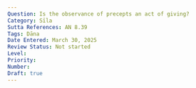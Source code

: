 ```yaml
---
Question: Is the observance of precepts an act of giving?
Category: Sīla
Sutta References: AN 8.39
Tags: Dāna
Date Entered: March 30, 2025
Review Status: Not started
Level: 
Priority: 
Number: 
Draft: true
---
```

